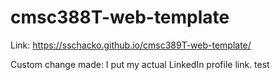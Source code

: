 # cmsc388T-web-template

Link: https://sschacko.github.io/cmsc389T-web-template/

Custom change made: I put my actual LinkedIn profile link.
test
